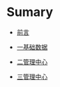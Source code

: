 # Sumary
* [前言](README.md)


* [一基础数据](1基础数据/README.md)

* [二管理中心](2管理中心/README.md)

* [三管理中心](2管理中心/README.md)
